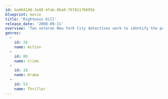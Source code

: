 ```yaml
---
id: ba064148-3e88-4fab-8ba0-76781176695b
blueprint: movie
title: 'Righteous Kill'
release_date: '2008-09-11'
overview: 'Two veteran New York City detectives work to identify the possible connection between a recent murder and a case they believe they solved years ago; is there a serial killer on the loose, and did they perhaps put the wrong person behind bars?'
genres:
  -
    id: 28
    name: Action
  -
    id: 80
    name: Crime
  -
    id: 18
    name: Drama
  -
    id: 53
    name: Thriller
---
```

